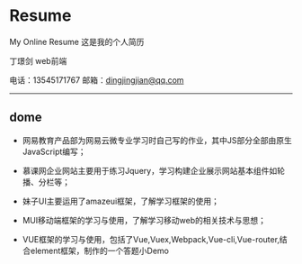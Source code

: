 # Resume
My Online Resume
这是我的个人简历

丁璟剑
web前端

电话：13545171767
邮箱：dingjingjian@qq.com

---

## dome
* 网易教育产品部为网易云微专业学习时自己写的作业，其中JS部分全部由原生JavaScript编写；

* 慕课网企业网站主要用于练习Jquery，学习构建企业展示网站基本组件如轮播、分栏等；

* 妹子UI主要运用了amazeui框架，了解学习框架的使用；

* MUI移动端框架的学习与使用，了解学习移动web的相关技术与思想；

* VUE框架的学习与使用，包括了Vue,Vuex,Webpack,Vue-cli,Vue-router,结合element框架，制作的一个答题小Demo
